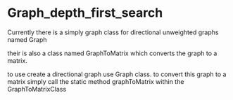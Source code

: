 # Graph_depth_first_search

Currently there is a simply graph class for directional unweighted graphs named Graph 

their is also a class named GraphToMatrix which converts the graph to a matrix.

to use create a directional graph  use Graph class. to convert this graph to a matrix simply call the static method graphToMatrix within the GraphToMatrixClass
